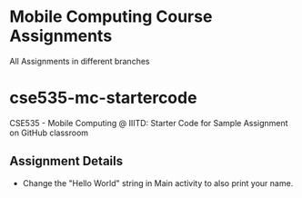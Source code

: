 # Mobile Computing Course Assignments<br/>
All Assignments in different branches


# cse535-mc-startercode
CSE535 - Mobile Computing @ IIITD: Starter Code for Sample Assignment on GitHub classroom

## Assignment Details
- Change the "Hello World" string in Main activity to also print your name.
